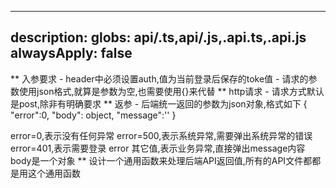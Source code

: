
---
description: 
globs: api/**.ts,api/**.js,**.api.ts,**.api.js
alwaysApply: false
---
** 入参要求
    - header中必须设置auth,值为当前登录后保存的toke值
    - 请求的参数使用json格式,就算是参数为空,也需要使用{}来代替
** http请求
    - 请求方式默认是post,除非有明确要求
** 返参
    - 后端统一返回的参数为json对象,格式如下
    {
        "error":0,
        "body": object,
        "message":''
    }

error=0,表示没有任何异常
error=500,表示系统异常,需要弹出系统异常的错误
error=401,表示需要登录
error 其它值,表示业务异常,直接弹出message内容
body是一个对象
** 设计一个通用函数来处理后端API返回值,所有的API文件都都是用这个通用函数

